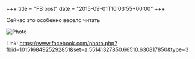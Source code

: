 +++
title = "FB post"
date = "2015-09-01T10:03:55+00:00"
+++

Сейчас это особенно весело читать

![Photo](https://scontent.xx.fbcdn.net/v/t1.0-0/s130x130/1233517_10151684925292851_1064677453_n.jpg?oh=fabd1e571671092356b0f7669dd6642c&oe=59B49681)


Link: https://www.facebook.com/photo.php?fbid=10151684925292851&set=a.55141327850.66510.630817850&type=3
